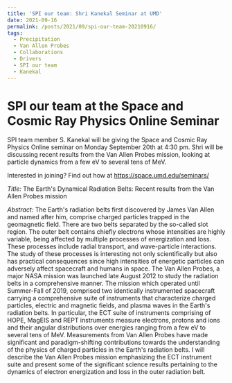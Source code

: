 ```yaml
---
title: 'SPI our team: Shri Kanekal Seminar at UMD'
date: 2021-09-16
permalink: /posts/2021/09/spi-our-team-20210916/
tags:
  - Precipitation
  - Van Allen Probes
  - Collaborations
  - Drivers
  - SPI our team
  - Kanekal
---
```


SPI our team at the Space and Cosmic Ray Physics Online Seminar
======
SPI team member S. Kanekal will be giving the Space and Cosmic Ray Physics Online seminar on Monday September 20th at 4:30 pm. Shri will be discussing recent results from the Van Allen Probes mission, looking at particle dynamics from a few eV to several tens of MeV. 

Interested in joining? Find out how at https://space.umd.edu/seminars/ 

*Title:* The Earth's Dynamical Radiation Belts: Recent results from the Van Allen Probes mission

*Abstract:* The Earth's radiation belts first discovered by James Van Allen and named after him, comprise charged particles trapped in the geomagnetic field. There are two belts separated by the so-called slot region. The outer belt contains chiefly electrons whose intensities are highly variable, being affected by multiple processes of energization and loss. These processes include radial transport, and wave-particle interactions. The study of these processes is interesting not only scientifically but also has practical consequences since high intensities of energetic particles can adversely affect spacecraft and humans in space. The Van Allen Probes, a major NASA mission was launched late August 2012 to study the radiation belts in a comprehensive manner. The mission which operated until Summer-Fall of 2019, comprised two identically instrumented spacecraft carrying a comprehensive suite of instruments that characterize charged particles, electric and magnetic fields, and plasma waves in the Earth's radiation belts. In particular, the ECT suite of instruments comprising of HOPE, MagEIS and REPT instruments measure electrons, protons and ions and their angular distributions over energies ranging from a few eV to several tens of MeV. Measurements from Van Allen Probes have made significant and paradigm-shifting contributions towards the understanding of the physics of charged particles in the Earth's radiation belts. I will describe the Van Allen Probes mission emphasizing the ECT instrument suite and present some of the significant science results pertaining to the dynamics of electron energization and loss in the outer radiation belt.
